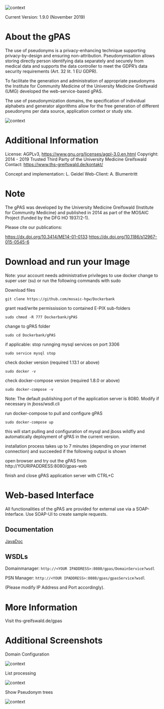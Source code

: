 
![context](https://user-images.githubusercontent.com/12081369/49164566-a5794200-f32f-11e8-8d3a-96244ea00832.png)

Current Version: 1.9.0 (November 2019)

# About the gPAS #
The use of pseudonyms is a privacy-enhancing technique supporting privacy-by-design and ensuring non-attribution. Pseudonymisation allows storing directly person identifying data separately and securely from medical data and supports the data controller to meet the GDPR’s data security requirements (Art. 32 lit. 1 EU GDPR).

To facilitate the generation and administration of appropriate pseudonyms the Institute for Community Medicine of the University Medicine Greifswald (UMG) developed the web-service-based gPAS.

The use of pseudonymization domains, the specification of individual alphabets and generator algorithms allow for the free generation of different pseudonyms per data source, application context or study site.

![context](https://github.com/mosaic-hgw/Dockerbank/blob/master/gPAS/screenshots/psn-overview.png)

# Additional Information #
License: AGPLv3, https://www.gnu.org/licenses/agpl-3.0.en.html
Copyright: 2014 - 2019 Trusted Third Party of the University Medicine Greifswald
Contact: https://www.ths-greifswald.de/kontakt/

Concept and implementation: L. Geidel
Web-Client: A. Blumentritt

# Note #
The gPAS was developed by the University Medicine Greifswald (Institute for Community Medicine) and published in 2014 as part of the MOSAIC Project (funded by the DFG HO 1937/2-1).

Please cite our publications:

https://dx.doi.org/10.3414/ME14-01-0133
https://dx.doi.org/10.1186/s12967-015-0545-6

# Download and run your Image #

Note: your account needs administrative privileges to use docker
change to super user (su) or run the following commands with sudo

Download files

```git clone https://github.com/mosaic-hgw/Dockerbank```

grant read/write permissission to contained E-PIX sub-folders

```sudo chmod -R 777 Dockerbank/gPAS```

change to gPAS folder

```sudo cd Dockerbank/gPAS ```

if applicable: stop runnging mysql services on port 3306 

```sudo service mysql stop```

check docker version (required 1.13.1 or above)

```sudo docker -v```

check docker-compose version (required 1.8.0 or above)

```sudo docker-compose -v```

Note: The default publishing port of the application server is 8080. Modify if necessary in jboss/wsdl.cli

run docker-compose to pull and configure gPAS

```sudo docker-compose up```

this will start pulling and configuration of mysql and jboss wildfly and automatically deployment of gPAS in the current version.

installation process takes up to 7 minutes (depending on your internet connection) and succeeded if the following output is shown

open browser and try out the gPAS from http://YOURIPADDRESS:8080/gpas-web


finish and close gPAS application server with CTRL+C

# Web-based Interface
All functionalities of the gPAS are provided for external use via a SOAP-Interface. Use SOAP-UI to create sample requests.

## Documentation
[JavaDoc](https://www.ths-greifswald.de/spezifikationen/soap/gpas "Java Documentation of the interfaces")

## WSDLs

Domainmanager: ``http://<YOUR IPADDRESS>:8080/gpas/DomainService?wsdl``

PSN Manager: ``http://<YOUR IPADDRESS>:8080/gpas/gpasService?wsdl``

(Please modify IP Address and Port accordingly).

# More Information
Visit ths-greifswald.de/gpas

# Additional Screenshots #

Domain Configuration

![context](https://github.com/mosaic-hgw/Dockerbank/blob/master/gPAS/screenshots/add_domain.png)

List processing

![context](https://github.com/mosaic-hgw/Dockerbank/blob/master/gPAS/screenshots/list-processing.png)

Show Pseudonym trees

![context](https://github.com/mosaic-hgw/Dockerbank/blob/master/gPAS/screenshots/psn-tree.png)
